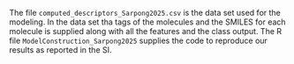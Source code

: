 The file ```computed_descriptors_Sarpong2025.csv``` is the data set used for the modeling.
In the data set tha tags of the molecules and the SMILES for each molecule is supplied along with all the features and the class output.
The R file ```ModelConstruction_Sarpong2025``` supplies the code to reproduce our results as reported in the SI.
